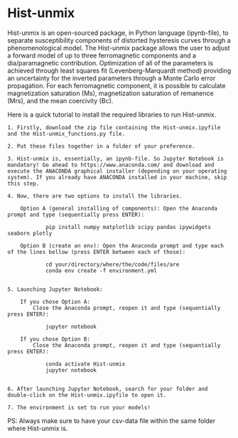 # Hist-unmix

Hist-unmix is an open-sourced package, in Python language (ipynb-file), to separate susceptibility components of distorted hysteresis curves through a phenomenological model. The Hist-unmix package allows the user to adjust a forward model of up to three ferromagnetic components and a dia/paramagnetic contribution. Optimization of all of the parameters is achieved through least squares fit (Levenberg-Marquardt method) providing an uncertainty for the inverted parameters through a Monte Carlo error propagation. For each ferromagnetic component, it is possible to calculate magnetization saturation (Ms), magnetization saturation of remanence (Mrs), and the mean coercivity (Bc). 

Here is a quick tutorial to install the required libraries to run Hist-unmix.

	1. Firstly, download the zip file containing the Hist-unmix.ipyfile and the Hist-unmix_functions.py file.

	2. Put these files together in a folder of your preference.

	3. Hist-unmix is, essentially, an ipynb-file. So Jupyter Notebook is mandatory! Go ahead to https://www.anaconda.com/ and download and execute the ANACONDA graphical installer (depending on your operating system). If you already have ANACONDA installed in your machine, skip this step.

	4. Now, there are two options to install the libraries.

		Option A (general installing of components): Open the Anaconda prompt and type (sequentially press ENTER):

				pip install numpy matplotlib scipy pandas ipywidgets seaborn plotly

		Option B (create an env): Open the Anaconda prompt and type each of the lines bellow (press ENTER between each of those):

				cd your/directory/where/the/code/files/are
				conda env create -f environment.yml


	5. Launching Jupyter Notebook:

		If you chose Option A:
			Close the Anaconda prompt, reopen it and type (sequentially press ENTER):
				
				jupyter notebook

		If you chose Option B:
			Close the Anaconda prompt, reopen it and type (sequentially press ENTER):
				
				conda activate Hist-unmix
				jupyter notebook

	
	6. After launching Jupyter Notebook, search for your folder and double-click on the Hist-unmix.ipyfile to open it. 

	7. The environment is set to run your models!

PS: Always make sure to have your csv-data file within the same folder where Hist-unmix is.

